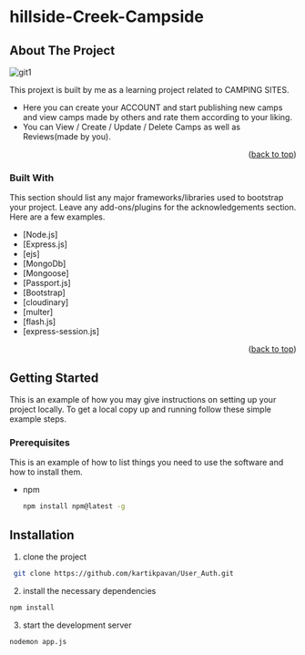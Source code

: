 # hillside-Creek-Campside

<!-- ABOUT THE PROJECT -->
## About The Project

![git1](https://user-images.githubusercontent.com/81632171/151014320-b6de81e9-7268-4f92-8535-901e20e46bd3.png)

This projext is built by me as a learning project related to CAMPING SITES.

* Here you can create your ACCOUNT and start publishing new camps and view camps made by others and rate them according to your liking.
* You can View / Create / Update / Delete Camps as well as Reviews(made by you).

<p align="right">(<a href="#top">back to top</a>)</p>

### Built With

This section should list any major frameworks/libraries used to bootstrap your project. Leave any add-ons/plugins for the acknowledgements section. Here are a few examples.

* [Node.js]
* [Express.js]
* [ejs]
* [MongoDb]
* [Mongoose]
* [Passport.js]
* [Bootstrap]
* [cloudinary]
* [multer]
* [flash.js]
* [express-session.js]

<p align="right">(<a href="#top">back to top</a>)</p>


<!-- GETTING STARTED -->
## Getting Started

This is an example of how you may give instructions on setting up your project locally.
To get a local copy up and running follow these simple example steps.

### Prerequisites

This is an example of how to list things you need to use the software and how to install them.
* npm
  ```sh
  npm install npm@latest -g
  ```


## Installation
1) clone the project
```bash
 git clone https://github.com/kartikpavan/User_Auth.git
```
2) install the necessary dependencies
``` bash
npm install
```
3) start the development server
``` bash
nodemon app.js
```
